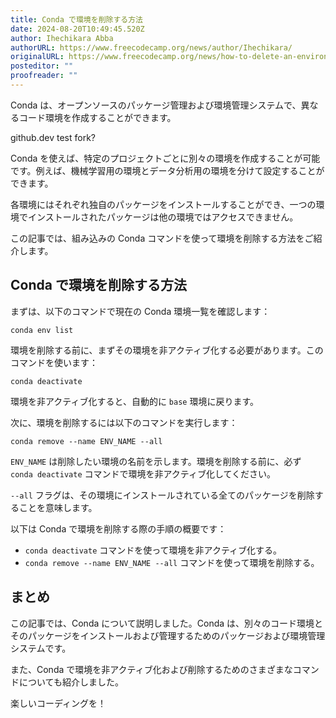 ```yaml
---
title: Conda で環境を削除する方法
date: 2024-08-20T10:49:45.520Z
author: Ihechikara Abba
authorURL: https://www.freecodecamp.org/news/author/Ihechikara/
originalURL: https://www.freecodecamp.org/news/how-to-delete-an-environment-in-conda/
posteditor: ""
proofreader: ""
---
```


Conda は、オープンソースのパッケージ管理および環境管理システムで、異なるコード環境を作成することができます。

github.dev test fork?

<!-- more -->

Conda を使えば、特定のプロジェクトごとに別々の環境を作成することが可能です。例えば、機械学習用の環境とデータ分析用の環境を分けて設定することができます。

各環境にはそれぞれ独自のパッケージをインストールすることができ、一つの環境でインストールされたパッケージは他の環境ではアクセスできません。

この記事では、組み込みの Conda コマンドを使って環境を削除する方法をご紹介します。

## Conda で環境を削除する方法

まずは、以下のコマンドで現在の Conda 環境一覧を確認します：

```
conda env list
```

環境を削除する前に、まずその環境を非アクティブ化する必要があります。このコマンドを使います：

```
conda deactivate
```

環境を非アクティブ化すると、自動的に `base` 環境に戻ります。

次に、環境を削除するには以下のコマンドを実行します：

```
conda remove --name ENV_NAME --all
```

`ENV_NAME` は削除したい環境の名前を示します。環境を削除する前に、必ず `conda deactivate` コマンドで環境を非アクティブ化してください。

`--all` フラグは、その環境にインストールされている全てのパッケージを削除することを意味します。

以下は Conda で環境を削除する際の手順の概要です：

-   `conda deactivate` コマンドを使って環境を非アクティブ化する。
-   `conda remove --name ENV_NAME --all` コマンドを使って環境を削除する。

## まとめ

この記事では、Conda について説明しました。Conda は、別々のコード環境とそのパッケージをインストールおよび管理するためのパッケージおよび環境管理システムです。

また、Conda で環境を非アクティブ化および削除するためのさまざまなコマンドについても紹介しました。

楽しいコーディングを！

